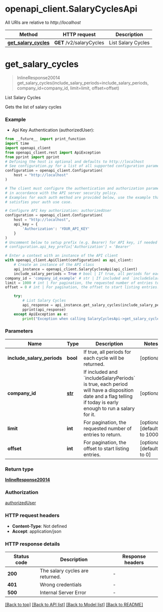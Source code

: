 # openapi_client.SalaryCyclesApi

All URIs are relative to *http://localhost*

Method | HTTP request | Description
------------- | ------------- | -------------
[**get_salary_cycles**](SalaryCyclesApi.md#get_salary_cycles) | **GET** /v2/salaryCycles | List Salary Cycles


# **get_salary_cycles**
> InlineResponse20014 get_salary_cycles(include_salary_periods=include_salary_periods, company_id=company_id, limit=limit, offset=offset)

List Salary Cycles

Gets the list of salary cycles

### Example

* Api Key Authentication (authorizedUser):
```python
from __future__ import print_function
import time
import openapi_client
from openapi_client.rest import ApiException
from pprint import pprint
# Defining the host is optional and defaults to http://localhost
# See configuration.py for a list of all supported configuration parameters.
configuration = openapi_client.Configuration(
    host = "http://localhost"
)

# The client must configure the authentication and authorization parameters
# in accordance with the API server security policy.
# Examples for each auth method are provided below, use the example that
# satisfies your auth use case.

# Configure API key authorization: authorizedUser
configuration = openapi_client.Configuration(
    host = "http://localhost",
    api_key = {
        'Authorization': 'YOUR_API_KEY'
    }
)
# Uncomment below to setup prefix (e.g. Bearer) for API key, if needed
# configuration.api_key_prefix['Authorization'] = 'Bearer'

# Enter a context with an instance of the API client
with openapi_client.ApiClient(configuration) as api_client:
    # Create an instance of the API class
    api_instance = openapi_client.SalaryCyclesApi(api_client)
    include_salary_periods = True # bool | If true, all periods for each cycle will be returned. (optional)
company_id = 'company_id_example' # str | If included and `includeSalaryPeriods` is true, each period will have a disposition date and a flag telling if today is early enough to run a salary for it. (optional)
limit = 1000 # int | For pagination, the requested number of entries to return. (optional) (default to 1000)
offset = 0 # int | For pagination, the offset to start listing entries. (optional) (default to 0)

    try:
        # List Salary Cycles
        api_response = api_instance.get_salary_cycles(include_salary_periods=include_salary_periods, company_id=company_id, limit=limit, offset=offset)
        pprint(api_response)
    except ApiException as e:
        print("Exception when calling SalaryCyclesApi->get_salary_cycles: %s\n" % e)
```

### Parameters

Name | Type | Description  | Notes
------------- | ------------- | ------------- | -------------
 **include_salary_periods** | **bool**| If true, all periods for each cycle will be returned. | [optional] 
 **company_id** | [**str**](.md)| If included and &#x60;includeSalaryPeriods&#x60; is true, each period will have a disposition date and a flag telling if today is early enough to run a salary for it. | [optional] 
 **limit** | **int**| For pagination, the requested number of entries to return. | [optional] [default to 1000]
 **offset** | **int**| For pagination, the offset to start listing entries. | [optional] [default to 0]

### Return type

[**InlineResponse20014**](InlineResponse20014.md)

### Authorization

[authorizedUser](../README.md#authorizedUser)

### HTTP request headers

 - **Content-Type**: Not defined
 - **Accept**: application/json

### HTTP response details
| Status code | Description | Response headers |
|-------------|-------------|------------------|
**200** | The salary cycles are returned. |  -  |
**401** | Wrong credentials |  -  |
**500** | Internal Server Error |  -  |

[[Back to top]](#) [[Back to API list]](../README.md#documentation-for-api-endpoints) [[Back to Model list]](../README.md#documentation-for-models) [[Back to README]](../README.md)

